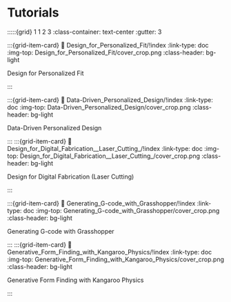 # Tutorials

:::::{grid} 1 1 2 3
:class-container: text-center
:gutter: 3

:::{grid-item-card}
:link: Design_for_Personalized_Fit/!index
:link-type: doc
:img-top: Design_for_Personalized_Fit/cover_crop.png
:class-header: bg-light

Design for Personalized Fit

:::

:::{grid-item-card}
:link: Data-Driven_Personalized_Design/!index
:link-type: doc
:img-top: Data-Driven_Personalized_Design/cover_crop.png
:class-header: bg-light

Data-Driven Personalized Design


:::
:::{grid-item-card}
:link: Design_for_Digital_Fabrication__Laser_Cutting_/!index
:link-type: doc
:img-top: Design_for_Digital_Fabrication__Laser_Cutting_/cover_crop.png
:class-header: bg-light

Design for Digital Fabrication (Laser Cutting)


:::

:::{grid-item-card}
:link: Generating_G-code_with_Grasshopper/!index
:link-type: doc
:img-top: Generating_G-code_with_Grasshopper/cover_crop.png
:class-header: bg-light

Generating G-code with Grasshopper

:::
:::{grid-item-card}
:link: Generative_Form_Finding_with_Kangaroo_Physics/!index
:link-type: doc
:img-top: Generative_Form_Finding_with_Kangaroo_Physics/cover_crop.png
:class-header: bg-light

Generative Form Finding with Kangaroo Physics

:::
